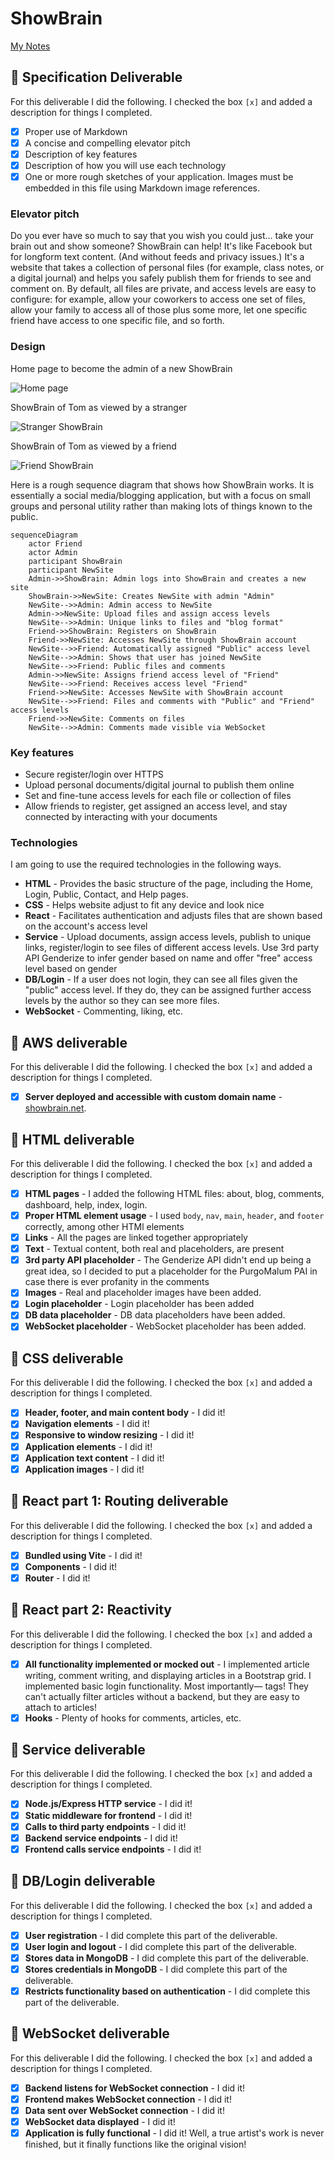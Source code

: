 # ShowBrain

[My Notes](notes.md)



## 🚀 Specification Deliverable

For this deliverable I did the following. I checked the box `[x]` and added a description for things I completed.

- [x] Proper use of Markdown
- [x] A concise and compelling elevator pitch
- [x] Description of key features
- [x] Description of how you will use each technology
- [x] One or more rough sketches of your application. Images must be embedded in this file using Markdown image references.

### Elevator pitch

Do you ever have so much to say that you wish you could just… take your brain out and show someone? ShowBrain can help! It's like Facebook but for longform text content. (And without feeds and privacy issues.) It's a website that takes a collection of personal files (for example, class notes, or a digital journal) and helps you safely publish them for friends to see and comment on. By default, all files are private, and access levels are easy to configure: for example, allow your coworkers to access one set of files, allow your family to access all of those plus some more, let one specific friend have access to one specific file, and so forth.

### Design

Home page to become the admin of a new ShowBrain

![Home page](design_images/showbrain_home.png)

ShowBrain of Tom as viewed by a stranger

![Stranger ShowBrain](design_images/showbrain_stranger.png)

ShowBrain of Tom as viewed by a friend

![Friend ShowBrain](design_images/showbrain_friend.png)

Here is a rough sequence diagram that shows how ShowBrain works. It is essentially a social media/blogging application, but with a focus on small groups and personal utility rather than making lots of things known to the public.

```mermaid
sequenceDiagram
    actor Friend
    actor Admin
    participant ShowBrain
    participant NewSite
    Admin->>ShowBrain: Admin logs into ShowBrain and creates a new site
    ShowBrain->>NewSite: Creates NewSite with admin "Admin"
    NewSite-->>Admin: Admin access to NewSite
    Admin->>NewSite: Upload files and assign access levels
    NewSite-->>Admin: Unique links to files and "blog format"
    Friend->>ShowBrain: Registers on ShowBrain
    Friend->>NewSite: Accesses NewSite through ShowBrain account
    NewSite-->>Friend: Automatically assigned "Public" access level
    NewSite-->>Admin: Shows that user has joined NewSite
    NewSite-->>Friend: Public files and comments
    Admin->>NewSite: Assigns friend access level of "Friend"
    NewSite-->>Friend: Receives access level "Friend"
    Friend->>NewSite: Accesses NewSite with ShowBrain account
    NewSite-->>Friend: Files and comments with "Public" and "Friend" access levels
    Friend->>NewSite: Comments on files
    NewSite-->>Admin: Comments made visible via WebSocket
```

### Key features

- Secure register/login over HTTPS
- Upload personal documents/digital journal to publish them online
- Set and fine-tune access levels for each file or collection of files
- Allow friends to register, get assigned an access level, and stay connected by interacting with your documents

### Technologies

I am going to use the required technologies in the following ways.

- **HTML** - Provides the basic structure of the page, including the Home, Login, Public, Contact, and Help pages.
- **CSS** - Helps website adjust to fit any device and look nice
- **React** - Facilitates authentication and adjusts files that are shown based on the account's access level
- **Service** - Upload documents, assign access levels, publish to unique links, register/login to see files of different access levels. Use 3rd party API Genderize to infer gender based on name and offer "free" access level based on gender
- **DB/Login** - If a user does not login, they can see all files given the "public" access level. If they do, they can be assigned further access levels by the author so they can see more files.
- **WebSocket** - Commenting, liking, etc.

## 🚀 AWS deliverable

For this deliverable I did the following. I checked the box `[x]` and added a description for things I completed.

- [x] **Server deployed and accessible with custom domain name** - [showbrain.net](https://showbrain.net).

## 🚀 HTML deliverable

For this deliverable I did the following. I checked the box `[x]` and added a description for things I completed.

- [x] **HTML pages** - I added the following HTML files: about, blog, comments, dashboard, help, index, login.
- [x] **Proper HTML element usage** - I used `body`, `nav`, `main`, `header`, and `footer` correctly, among other HTMl elements
- [x] **Links** - All the pages are linked together appropriately
- [x] **Text** - Textual content, both real and placeholders, are present
- [x] **3rd party API placeholder** - The Genderize API didn't end up being a great idea, so I decided to put a placeholder for the PurgoMalum PAI in case there is ever profanity in the comments
- [x] **Images** - Real and placeholder images have been added.
- [x] **Login placeholder** - Login placeholder has been added
- [x] **DB data placeholder** - DB data placeholders have been added.
- [x] **WebSocket placeholder** - WebSocket placeholder has been added.

## 🚀 CSS deliverable

For this deliverable I did the following. I checked the box `[x]` and added a description for things I completed.

- [x] **Header, footer, and main content body** - I did it!
- [x] **Navigation elements** - I did it!
- [x] **Responsive to window resizing** - I did it!
- [x] **Application elements** - I did it!
- [x] **Application text content** - I did it!
- [x] **Application images** - I did it!

## 🚀 React part 1: Routing deliverable

For this deliverable I did the following. I checked the box `[x]` and added a description for things I completed.

- [x] **Bundled using Vite** - I did it!
- [x] **Components** - I did it!
- [x] **Router** - I did it!

## 🚀 React part 2: Reactivity

For this deliverable I did the following. I checked the box `[x]` and added a description for things I completed.

- [x] **All functionality implemented or mocked out** - I implemented article writing, comment writing, and displaying articles in a Bootstrap grid. I implemented basic login functionality. Most importantly— tags! They can't actually filter articles without a backend, but they are easy to attach to articles!
- [x] **Hooks** - Plenty of hooks for comments, articles, etc.

## 🚀 Service deliverable

For this deliverable I did the following. I checked the box `[x]` and added a description for things I completed.

- [x] **Node.js/Express HTTP service** - I did it!
- [x] **Static middleware for frontend** - I did it!
- [x] **Calls to third party endpoints** - I did it!
- [x] **Backend service endpoints** - I did it!
- [x] **Frontend calls service endpoints** - I did it!

## 🚀 DB/Login deliverable

For this deliverable I did the following. I checked the box `[x]` and added a description for things I completed.

- [x] **User registration** - I did complete this part of the deliverable.
- [x] **User login and logout** - I did complete this part of the deliverable.
- [x] **Stores data in MongoDB** - I did complete this part of the deliverable.
- [x] **Stores credentials in MongoDB** - I did complete this part of the deliverable.
- [x] **Restricts functionality based on authentication** - I did complete this part of the deliverable.

## 🚀 WebSocket deliverable

For this deliverable I did the following. I checked the box `[x]` and added a description for things I completed.

- [x] **Backend listens for WebSocket connection** - I did it!
- [x] **Frontend makes WebSocket connection** - I did it!
- [x] **Data sent over WebSocket connection** - I did it!
- [x] **WebSocket data displayed** - I did it!
- [x] **Application is fully functional** - I did it! Well, a true artist's work is never finished, but it finally functions like the original vision!
